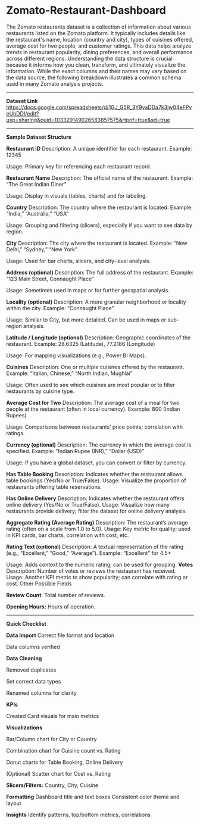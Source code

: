 # Zomato-Restaurant-Dashboard

The Zomato restaurants dataset is a collection of information about various restaurants listed on the Zomato platform. It typically includes details like the restaurant's name, location (country and city), types of cuisines offered, average cost for two people, and customer ratings. This data helps analyze trends in restaurant popularity, dining preferences, and overall performance across different regions.
Understanding the data structure is crucial because it informs how you clean, transform, and ultimately visualize the information. While the exact columns and their names may vary based on the data source, the following breakdown illustrates a common schema used in many Zomato analysis projects.

************************************************************************************************************************************************

**Dataset Link** 
https://docs.google.com/spreadsheets/d/1GJ_G5R_3Y9vaDDa7k3jw04eFPveUhDDI/edit?usp=sharing&ouid=103329149026583857575&rtpof=true&sd=true

**************************************************************************************************************************************************

**Sample Dataset Structure**

**Restaurant ID**
Description: A unique identifier for each restaurant.
Example: 12345

Usage: Primary key for referencing each restaurant record.

**Restaurant Name**
Description: The official name of the restaurant.
Example: “The Great Indian Diner”

Usage: Display in visuals (tables, charts) and for labeling.

**Country**
Description: The country where the restaurant is located.
Example: “India,” “Australia,” “USA”

Usage: Grouping and filtering (slicers), especially if you want to see data by region.

**City**
Description: The city where the restaurant is located.
Example: “New Delhi,” “Sydney,” “New York”

Usage: Used for bar charts, slicers, and city-level analysis.

**Address (optional)**
Description: The full address of the restaurant.
Example: “123 Main Street, Connaught Place”

Usage: Sometimes used in maps or for further geospatial analysis.

**Locality (optional)**
Description: A more granular neighborhood or locality within the city.
Example: “Connaught Place”

Usage: Similar to City, but more detailed. Can be used in maps or sub-region analysis.

**Latitude / Longitude (optional)**
Description: Geographic coordinates of the restaurant.
Example: 28.6325 (Latitude), 77.2186 (Longitude)

Usage: For mapping visualizations (e.g., Power BI Maps).

**Cuisines**
Description: One or multiple cuisines offered by the restaurant.
Example: “Italian, Chinese,” “North Indian, Mughlai”

Usage: Often used to see which cuisines are most popular or to filter restaurants by cuisine type.

**Average Cost for Two**
Description: The average cost of a meal for two people at the restaurant (often in local currency).
Example: 800 (Indian Rupees)

Usage: Comparisons between restaurants’ price points; correlation with ratings.

**Currency (optional)**
Description: The currency in which the average cost is specified.
Example: “Indian Rupee (INR),” “Dollar (USD)”

Usage: If you have a global dataset, you can convert or filter by currency.

**Has Table Booking**
Description: Indicates whether the restaurant allows table bookings (Yes/No or True/False).
Usage: Visualize the proportion of restaurants offering table reservations.

**Has Online Delivery**
Description: Indicates whether the restaurant offers online delivery (Yes/No or True/False).
Usage: Visualize how many restaurants provide delivery; filter the dataset for online delivery analysis.

**Aggregate Rating (Average Rating)**
Description: The restaurant’s average rating (often on a scale from 1.0 to 5.0).
Usage: Key metric for quality; used in KPI cards, bar charts, correlation with cost, etc.

**Rating Text (optional)**
Description: A textual representation of the rating (e.g., “Excellent,” “Good,” “Average”).
Example: “Excellent” for 4.5+

Usage: Adds context to the numeric rating; can be used for grouping.
**Votes**
Description: Number of votes or reviews the restaurant has received.
Usage: Another KPI metric to show popularity; can correlate with rating or cost.
Other Possible Fields

**Review Count**: Total number of reviews.

**Opening Hours:** Hours of operation.

*****************************************************************************************************

**Quick Checklist**

**Data Import**
 Correct file format and location
 
 Data columns verified
 
**Data Cleaning**
 
 Removed duplicates
 
 Set correct data types
 
 Renamed columns for clarity
 
**KPIs**

 Created Card visuals for main metrics
 
**Visualizations**

 Bar/Column chart for City or Country
 
 Combination chart for Cuisine count vs. Rating
 
 Donut charts for Table Booking, Online Delivery
 
 (Optional) Scatter chart for Cost vs. Rating
 
**Slicers/Filters:**
 Country, City, Cuisine
 
**Formatting**
 Dashboard title and text boxes
 Consistent color theme and layout

**Insights**
 Identify patterns, top/bottom metrics, correlations
